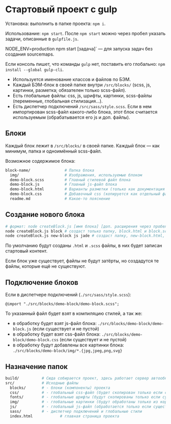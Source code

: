 # Стартовый проект с gulp

Установка: выполнить в папке проекта: `npm i`. 

Использование: `npm start`. После `npm start` можно через пробел указать задачи, описанные в `gulpfile.js`.

NODE_ENV=production npm start [задача]` — для запуска задач без создания sourcemaps.

Если консоль пишет, что команды `gulp` нет, поставить его глобально: `npm install --global gulp-cli`.

- Используется именование классов и файлов по БЭМ.
- Каждый БЭМ-блок в своей папке внутри `/src/blocks/` (scss, js, картинки, разметка; обязателен только scss-файл).
- Есть глобальные файлы: css, js, шрифты, картинки, scss-файлы (переменные, глобальная стилизация...).
- Есть диспетчер подключений `/src/sass/style.scss`. Если в нем импортирован scss-файл какого-либо блока, этот блок считается используемым (обрабатывается его js и доп. файлы).

## Блоки

Каждый блок лежит в `/src/blocks/` в своей папке. Каждый блок — как минимум, папка и одноимённый scss-файл.

Возможное содержимое блока:

```bash
block-name/               # Папка блока
  img/                    # Изображения, используемые блоком
  demo-block.scss         # Главный стилевой файл блока
  demo-block.js           # Главный js-файл блока
  demo-block.html         # Варианты разметки (только как документация блока или как вставляемый фрагмент)
  demo-block.css          # Добавочный css (копируется как отдельный файл в `build/css`)
  readme.md               # Какое-то пояснение
```

## Создание нового блока


```bash
# формат: node createBlock.js [имя блока] [доп. расширения через пробел]
node createBlock.js block # создаст только папку, block.html и block.scss
node createBlock.js new-block js jade # создаст папку, new-block.html, new-block.scss, new-block.js, new-block.jade
```

По умолчанию будут созданы `.html` и `.scss` файлы, в них будет записан стартовый контент.

Если блок уже существует, файлы не будут затёрты, но создадутся те файлы, которые ещё не существуют.

## Подключение блоков

Если в диспетчере подключений (`./src/sass/style.scss`):

```
@import "./src/blocks/demo-block/demo-block.scss";
```

То указанный файл будет взят в компиляцию стилей, а так же:
- в обработку будет взят js-файл блока: `./src/blocks/demo-block/demo-block.js` (если существует и не пустой)
- в обработку будет взят css-файл блока: `./src/blocks/demo-block/demo-block.css` (если существует и не пустой)
- в обработку будут добавлены все картинки блока: `./src/blocks/demo-block/img/*.{jpg,jpeg,png,svg}`


## Назначение папок

```bash
build/          # Сюда собирается проект, здесь работает сервер автообновлений.
src/            # Исходные файлы
  blocks/       # - блоки (компоненты) проекта
  css/          # - глобальный css-файл (будет скопирован только если существует и не пустой)
  fonts/        # - глобальные шрифты (будут скопированы только если существуют)
  img/          # - глобальные картинки (будут обработаны только из корня этой папки, подпапки игнорируются)
  js/           # - глобальный js-файл (обработается только если существует и не пустой)
  sass/         # - диспетчер подключений и глобальные стили
  index.html            # главная страница проекта
```
